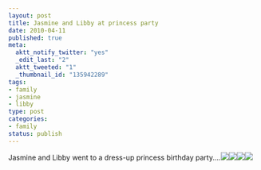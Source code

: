 ```yaml
--- 
layout: post
title: Jasmine and Libby at princess party
date: 2010-04-11
published: true
meta: 
  aktt_notify_twitter: "yes"
  _edit_last: "2"
  aktt_tweeted: "1"
  _thumbnail_id: "135942289"
tags: 
- family
- jasmine
- libby
type: post
categories: 
- family
status: publish
---
```

Jasmine and Libby went to a dress-up princess birthday party....[![](http://andyeick.com/blog/wp-content/uploads/2010/04/SCAN0001-197x300.jpg)](http://andyeick.com/blog/2010/04/11/jasmine-and-libby-at-princess-party/jasmine-and-the-princess/)[![](http://andyeick.com/blog/wp-content/uploads/2010/04/SCAN0004-203x300.jpg)](http://andyeick.com/blog/2010/04/11/jasmine-and-libby-at-princess-party/libby-and-the-princess/)[![](http://andyeick.com/blog/wp-content/uploads/2010/04/SCAN0005-202x300.jpg)](http://andyeick.com/blog/2010/04/11/jasmine-and-libby-at-princess-party/jasmine-at-the-princess-party/)[![](http://andyeick.com/blog/wp-content/uploads/2010/04/SCAN0003-206x300.jpg)](http://andyeick.com/blog/2010/04/11/jasmine-and-libby-at-princess-party/libby-at-the-princess-party/)
